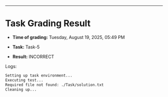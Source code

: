 
---
# Task Grading Result

- **Time of grading:** Tuesday, August 19, 2025, 05:49 PM

- **Task:** Task-5

- **Result:** INCORRECT


Logs:
```bash
Setting up task environment...
Executing test...
Required file not found: ./Task/solution.txt
Cleaning up...
```
